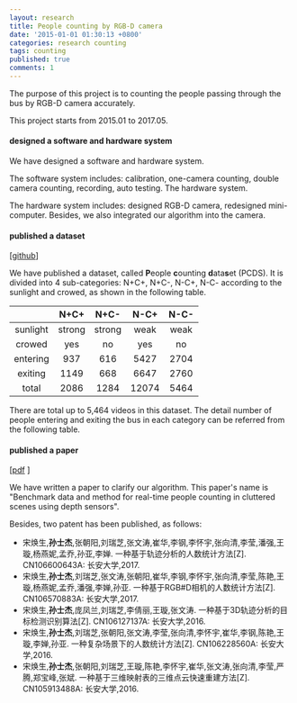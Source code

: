```yaml
---
layout: research
title: People counting by RGB-D camera
date: '2015-01-01 01:30:13 +0800'
categories: research counting
tags: counting
published: true
comments: 1
---
```

The purpose of this project is to counting the people passing through the bus by RGB-D camera accurately.

This project starts from 2015.01 to 2017.05. 

#### designed a software and hardware system
We have designed a software and hardware system. 

The software system includes: calibration, one-camera counting, double camera counting, recording, auto testing. The hardware system. 

The hardware system includes: designed RGB-D camera, redesigned mini-computer. Besides, we also integrated our algorithm into the camera. 

#### published a dataset 
\[[github](https://github.com/shijieS/people-counting-dataset.git)\]

We have published a dataset, called **P**eople **c**ounting **d**ata**s**et (PCDS). It is divided into 4 sub-categories: N+C+, N+C-, N-C+, N-C- according to the sunlight and crowed, as shown in the following table.



|          |  N+C+  |  N+C-  | N-C+ | N-C- |
|:--------:|:------:|:------:|:----:|:----:|
| sunlight | strong | strong | weak | weak |
| crowed   |   yes  |   no   |  yes |  no  |
| entering |  937 	|  616 	 |  5427 | 2704 |
| exiting  | 1149 	|  668 	 |  6647 | 2760 |
| total    | 2086 	| 1284 	 | 12074 | 5464 |

There are total up to 5,464 videos in this dataset. The detail number of people entering and exiting the bus in each category can be referred from the following table.

#### published a paper 
\[[pdf](https://www.researchgate.net/publication/324492648_Benchmark_data_and_method_for_real-time_people_counting_in_cluttered_scenes_using_depth_sensors) \]

We have written a paper to clarify our algorithm. This paper's name is "Benchmark data and method for real-time people counting in cluttered scenes using depth sensors".

Besides, two patent has been published, as follows:
- 宋焕生,**孙士杰**,张朝阳,刘瑞芝,张文涛,崔华,李钢,李怀宇,张向清,李莹,潘强,王璇,杨燕妮,孟乔,孙亚,李婵. 一种基于轨迹分析的人数统计方法[Z]. CN106600643A: 长安大学,2017.
- 宋焕生,**孙士杰**,刘瑞芝,张文涛,张朝阳,崔华,李钢,李怀宇,张向清,李莹,陈艳,王璇,杨燕妮,孟乔,潘强,李婵,孙亚. 一种基于RGB#D相机的人数统计方法[Z]. CN106570883A: 长安大学,2017.
- 宋焕生,**孙士杰**,庞凤兰,刘瑞芝,李倩丽,王璇,张文涛. 一种基于3D轨迹分析的目标检测识别算法[Z]. CN106127137A: 长安大学,2016.
- 宋焕生,**孙士杰**,刘瑞芝,张朝阳,张文涛,李莹,张向清,李怀宇,崔华,李钢,陈艳,王璇,李婵,孙亚. 一种复杂场景下的人数统计方法[Z]. CN106228560A: 长安大学,2016.
- 宋焕生,**孙士杰**,张朝阳,刘瑞芝,王璇,陈艳,李怀宇,崔华,张文涛,张向清,李莹,严腾,郑宝峰,张斌. 一种基于三维映射表的三维点云快速重建方法[Z]. CN105913488A: 长安大学,2016.
